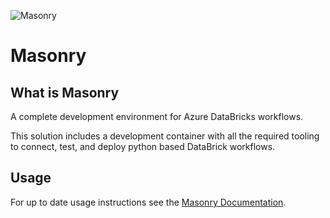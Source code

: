 <!-- markdownlint-disable MD041 -->
![Masonry](https://github.com/ScruffyFurn/masonry/blob/scruffyfurn/readme/.img/masonry.png)
<!-- markdownlint-enable MD041 -->
# Masonry

## What is Masonry

A complete development environment for Azure DataBricks workflows.

This solution includes a development container with all the required tooling to connect, test, and deploy python based DataBrick workflows.

## Usage

For up to date usage instructions see the [Masonry Documentation](https://github.com/ScruffyFurn/masonry#readme).
